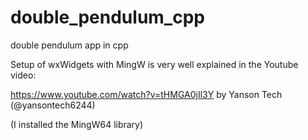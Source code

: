 # double_pendulum_cpp
double pendulum app in cpp

Setup of wxWidgets with MingW is very well explained in the Youtube video:

https://www.youtube.com/watch?v=tHMGA0jIl3Y by Yanson Tech (@yansontech6244)

(I installed the MingW64 library)

